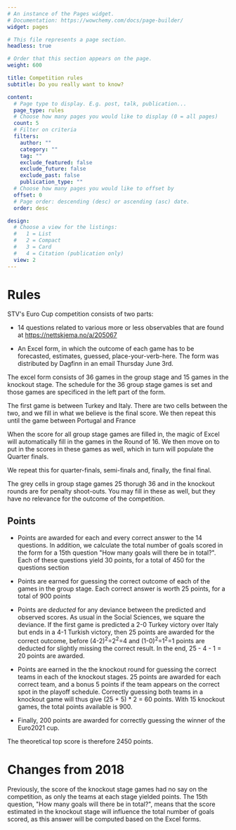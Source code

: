 ```yaml
---
# An instance of the Pages widget.
# Documentation: https://wowchemy.com/docs/page-builder/
widget: pages

# This file represents a page section.
headless: true

# Order that this section appears on the page.
weight: 600

title: Competition rules
subtitle: Do you really want to know?

content:
  # Page type to display. E.g. post, talk, publication...
  page_type: rules
  # Choose how many pages you would like to display (0 = all pages)
  count: 5
  # Filter on criteria
  filters:
    author: ""
    category: ""
    tag: ""
    exclude_featured: false
    exclude_future: false
    exclude_past: false
    publication_type: ""
  # Choose how many pages you would like to offset by
  offset: 0
  # Page order: descending (desc) or ascending (asc) date.
  order: desc

design:
  # Choose a view for the listings:
  #   1 = List
  #   2 = Compact
  #   3 = Card
  #   4 = Citation (publication only)
  view: 2
---
```


# Rules

STV's Euro Cup competition consists of two parts:

* 14 questions related to various more or less observables that are found at
https://nettskjema.no/a/205067 

* An Excel form, in which the outcome of each game has to be forecasted, estimates, guessed, place-your-verb-here. The form was distributed by Dagfinn in an email Thursday June 3rd.

The excel form consists of 36 games in the group stage and 15 games in the knockout stage. The schedule for the 36 group stage games is set and those games are specificed in the left part of the form.

The first game is between Turkey and Italy. There are two cells between the two, and we fill in what we believe is the final score. We then repeat this until the game between Portugal and France

When the score for all group stage games are filled in, the magic of Excel will automatically fill in the games in the Round of 16. We then move on to put in the scores in these games as well, which in turn will populate the Quarter finals.

We repeat this for quarter-finals, semi-finals and, finally, the final final. 

The grey cells in group stage games 25 thorugh 36 and in the knockout rounds are for penalty shoot-outs. You may fill in these as well, but they have no relevance for the outcome of the competition. 

##  Points

* Points are awarded for each and every correct answer to the 14 questions. In addition, we calculate the total number of goals scored in the form for a 15th question "How many goals will there be in total?". Each of these questions yield 30 points, for a total of 450 for the questions section

* Points are earned for guessing the correct outcome of each of the games in the group stage. Each correct answer is worth 25 points, for a total of 900 points

* Points are _deducted_ for any deviance between the predicted and observed scores. As usual in the Social Sciences, we square the deviance. If the first game is predicted a 2-0 Turkey victory over Italy but ends in a 4-1 Turkish victory, then 25 points are awarded for the correct outcome, before (4-2)<sup>2</sup>=2<sup>2</sup>=4 and (1-0)<sup>2</sup>=1<sup>2</sup>=1 points are deducted for slightly missing the correct result. In the end, 25 - 4 - 1 = 20 points are awarded. 

* Points are earned in the the knockout round for guessing the correct teams in each of the knockout stages. 25 points are awarded for each correct team, and a bonus 5 points if the team appears on the correct spot in the playoff schedule. Correctly guessing both teams in a knockout game will thus give (25 + 5) * 2 = 60 points. With 15 knockout games, the total points available is 900.

* Finally, 200 points are awarded for correctly guessing the winner of the Euro2021 cup. 

The theoretical top score is therefore 2450 points.

# Changes from 2018

Previously, the score of the knockout stage games had no say on the competition, as only the teams at each stage yielded points. The 15th question, "How many goals will there be in total?", means that the score estimated in the knockout stage will influence the total number of goals scored, as this answer will be computed based on the Excel forms.
